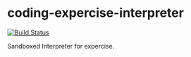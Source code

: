 coding-expercise-interpreter
=====================

[![Build Status](https://api.travis-ci.org/expercise/expercise-interpreter.png?branch=master)](https://travis-ci.org/expercise/expercise-interpreter)

Sandboxed Interpreter for expercise.